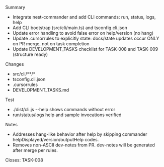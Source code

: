 Summary
- Integrate nest-commander and add CLI commands: run, status, logs, help
- Add CLI bootstrap (src/cli/main.ts) and tsconfig.cli.json
- Update error handling to avoid false error on help/version (no hang)
- Update .cursorrules to explicitly state: docs/state updates occur ONLY on PR merge, not on task completion
- Update DEVELOPMENT_TASKS checklist for TASK-008 and TASK-009 (structure ready)

Changes
- src/cli/**/*
- tsconfig.cli.json
- .cursorrules
- DEVELOPMENT_TASKS.md

Test
- ./dist/cli.js --help shows commands without error
- run/status/logs help and sample invocations verified

Notes
- Addresses hang-like behavior after help by skipping commander helpDisplayed/version/outputHelp codes.
- Removes non-ASCII dev-notes from PR. dev-notes will be generated after merge per rules.

Closes: TASK-008
